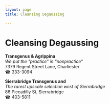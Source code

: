 ```yaml
---
layout: page 
title: Cleansing Degaussing

---
```



# Cleansing Degaussing


 **Transgenus & Agrippina**  
_We put the "practice" in "nonpractice"_  
7379 Regent Street Lane, Charliester  
☎ 333-3094

**Sierrabridge Transgenus and**  
_The rarest upscale selection west of Sierrabridge_  
86 Piccadilly St, Sierrabridge  
☎ 403-5811


